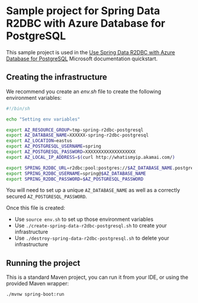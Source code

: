 # Sample project for Spring Data R2DBC with Azure Database for PostgreSQL

This sample project is used in the [Use Spring Data R2DBC with Azure Database for PostgreSQL](https://docs.microsoft.com/azure/developer/java/spring-framework/configure-spring-data-r2dbc-with-azure-postgresql/?WT.mc_id=github-microsoftsamples-judubois) Microsoft documentation quickstart.

## Creating the infrastructure

We recommend you create an *env.sh* file to create the following environment variables:

```bash
#!/bin/sh

echo "Setting env variables"

export AZ_RESOURCE_GROUP=tmp-spring-r2dbc-postgresql
export AZ_DATABASE_NAME=XXXXXX-spring-r2dbc-postgresql
export AZ_LOCATION=eastus
export AZ_POSTGRESQL_USERNAME=spring
export AZ_POSTGRESQL_PASSWORD=XXXXXXXXXXXXXXXXXXX
export AZ_LOCAL_IP_ADDRESS=$(curl http://whatismyip.akamai.com/)

export SPRING_R2DBC_URL=r2dbc:pool:postgres://$AZ_DATABASE_NAME.postgres.database.azure.com:5432/demo
export SPRING_R2DBC_USERNAME=spring@$AZ_DATABASE_NAME
export SPRING_R2DBC_PASSWORD=$AZ_POSTGRESQL_PASSWORD
```

You will need to set up a unique `AZ_DATABASE_NAME` as well as a correctly secured `AZ_POSTGRESQL_PASSWORD`.

Once this file is created:

- Use `source env.sh` to set up those environment variables
- Use `./create-spring-data-r2dbc-postgresql.sh` to create your infrastructure
- Use `./destroy-spring-data-r2dbc-postgresql.sh` to delete your infrastructure

## Running the project

This is a standard Maven project, you can run it from your IDE, or using the provided Maven wrapper:

```bash
./mvnw spring-boot:run
```
